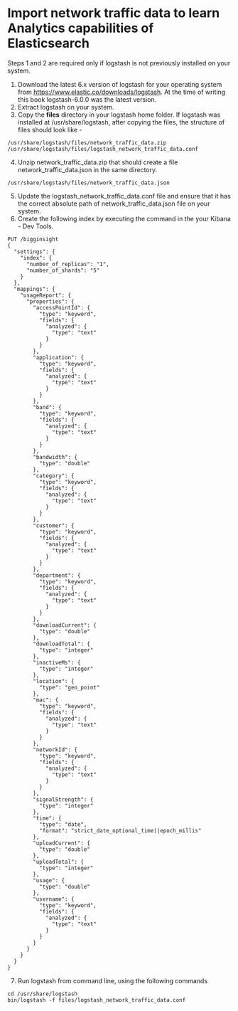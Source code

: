 # Import network traffic data to learn Analytics capabilities of Elasticsearch

Steps 1 and 2 are required only if logstash is not previously installed on your system. 

1. Download the latest 6.x version of logstash for your operating system from https://www.elastic.co/downloads/logstash. At the time of writing this book logstash-6.0.0 was the latest version.
2. Extract logstash on your system.
3. Copy the <b>files</b> directory in your logstash home folder. If logstash was installed at /usr/share/logstash, after copying the files, the structure of files should look like -

```shell
/usr/share/logstash/files/network_traffic_data.zip
/usr/share/logstash/files/logstash_network_traffic_data.conf
```

4. Unzip network_traffic_data.zip that should create a file network_traffic_data.json in the same directory.

```shell
/usr/share/logstash/files/network_traffic_data.json
```

5. Update the logstash_network_traffic_data.conf file and ensure that it has the correct absolute path of network_traffic_data.json file on your system.
6. Create the following index by executing the command in the your Kibana - Dev Tools.

```shell
PUT /bigginsight
{
  "settings": {
    "index": {
      "number_of_replicas": "1",
      "number_of_shards": "5"
    }
  },
  "mappings": {
    "usageReport": {
      "properties": {
        "accessPointId": {
          "type": "keyword",
          "fields": {
            "analyzed": {
              "type": "text"
            }
          }
        },
        "application": {
          "type": "keyword",
          "fields": {
            "analyzed": {
              "type": "text"
            }
          }
        },
        "band": {
          "type": "keyword",
          "fields": {
            "analyzed": {
              "type": "text"
            }
          }
        },
        "bandwidth": {
          "type": "double"
        },
        "category": {
          "type": "keyword",
          "fields": {
            "analyzed": {
              "type": "text"
            }
          }
        },
        "customer": {
          "type": "keyword",
          "fields": {
            "analyzed": {
              "type": "text"
            }
          }
        },
        "department": {
          "type": "keyword",
          "fields": {
            "analyzed": {
              "type": "text"
            }
          }
        },
        "downloadCurrent": {
          "type": "double"
        },
        "downloadTotal": {
          "type": "integer"
        },
        "inactiveMs": {
          "type": "integer"
        },
        "location": {
          "type": "geo_point"
        },
        "mac": {
          "type": "keyword",
          "fields": {
            "analyzed": {
              "type": "text"
            }
          }
        },
        "networkId": {
          "type": "keyword",
          "fields": {
            "analyzed": {
              "type": "text"
            }
          }
        },
        "signalStrength": {
          "type": "integer"
        },
        "time": {
          "type": "date",
          "format": "strict_date_optional_time||epoch_millis"
        },
        "uploadCurrent": {
          "type": "double"
        },
        "uploadTotal": {
          "type": "integer"
        },
        "usage": {
          "type": "double"
        },
        "username": {
          "type": "keyword",
          "fields": {
            "analyzed": {
              "type": "text"
            }
          }
        }
      }
    }
  }
}
```


7. Run logstash from command line, using the following commands

```shell
cd /usr/share/logstash
bin/logstash -f files/logstash_network_traffic_data.conf
```


